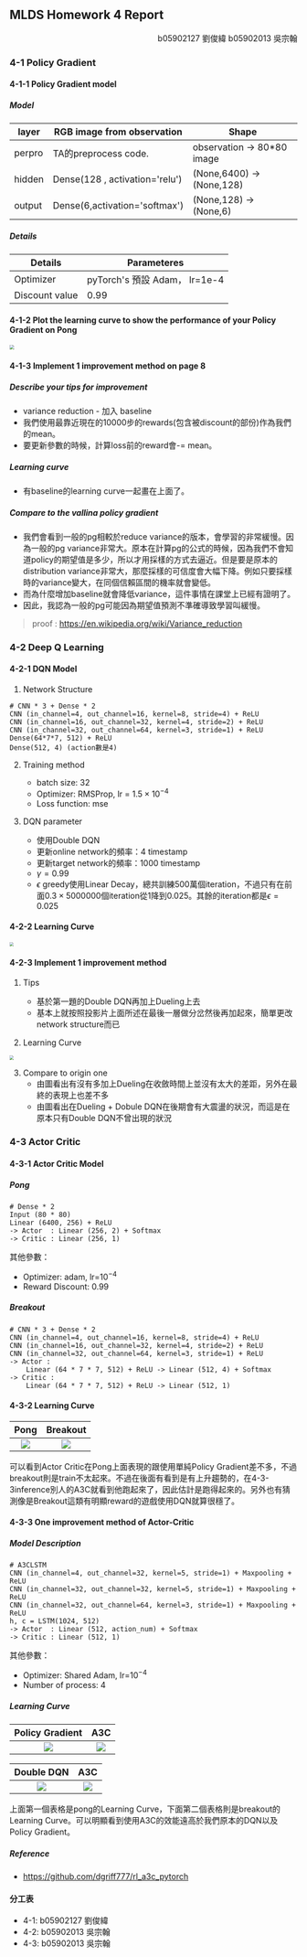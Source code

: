 ## MLDS Homework 4 Report
<p align="right">b05902127 劉俊緯 b05902013 吳宗翰</p>

### 4-1 Policy Gradient

#### 4-1-1 Policy Gradient model

##### Model

| layer  | RGB image from observation     | Shape                      |
| ------ | ------------------------------ | -------------------------- |
| perpro | TA的preprocess code.           | observation -> 80*80 image |
| hidden | Dense(128 , activation='relu') | (None,6400) -> (None,128)  |
| output | Dense(6,activation='softmax')  | (None,128) -> (None,6)     |

##### Details

| Details        | Parameteres                   |
| -------------- | ----------------------------- |
| Optimizer      | pyTorch's 預設 Adam， lr=1e-4 |
| Discount value | 0.99                          |

#### 4-1-2 Plot the learning curve to show the performance of your Policy Gradient on Pong 

<img src="pg_learning_curve.png" style="zoom: 50%"></img>

#### 4-1-3 Implement 1 improvement method on page 8
##### Describe your tips for improvement 

* variance reduction - 加入 baseline
* 我們使用最靠近現在的10000步的rewards(包含被discount的部份)作為我們的mean。
* 要更新參數的時候，計算loss前的reward會-= mean。

##### Learning curve 

* 有baseline的learning curve一起畫在上面了。

##### Compare to the vallina policy gradient

* 我們會看到一般的pg相較於reduce variance的版本，會學習的非常緩慢。因為一般的pg variance非常大。原本在計算pg的公式的時候，因為我們不會知道policy的期望值是多少，所以才用採樣的方式去逼近。但是要是原本的distribution variance非常大，那麼採樣的可信度會大幅下降。例如只要採樣時的variance變大，在同個信賴區間的機率就會變低。
* 而為什麼增加baseline就會降低variance，這件事情在課堂上已經有證明了。
* 因此，我認為一般的pg可能因為期望值預測不準確導致學習叫緩慢。

>  proof : https://en.wikipedia.org/wiki/Variance_reduction

### 4-2 Deep Q Learning

#### 4-2-1 DQN Model

1. Network Structure 

```
# CNN * 3 + Dense * 2
CNN (in_channel=4, out_channel=16, kernel=8, stride=4) + ReLU
CNN (in_channel=16, out_channel=32, kernel=4, stride=2) + ReLU
CNN (in_channel=32, out_channel=64, kernel=3, stride=1) + ReLU
Dense(64*7*7, 512) + ReLU
Dense(512, 4) (action數是4)
```

2. Training method
	- batch size: 32
	- Optimizer: RMSProp, lr = $1.5 \times 10^{-4}$
	- Loss function: mse

3. DQN parameter
	- 使用Double DQN
	- 更新online network的頻率：4 timestamp
	- 更新target network的頻率：1000 timestamp
	- $\gamma = 0.99$
	- $\epsilon$ greedy使用Linear Decay，總共訓練500萬個iteration，不過只有在前面$0.3 \times 5000000$個iteration從1降到0.025。其餘的iteration都是$\epsilon=0.025$

#### 4-2-2 Learning Curve 

<img src="DDQN.png" style="zoom: 45%"></img>

#### 4-2-3 Implement 1 improvement method

1. Tips
	- 基於第一題的Double DQN再加上Dueling上去
	- 基本上就按照投影片上面所述在最後一層做分岔然後再加起來，簡單更改network structure而已

2. Learning Curve

<img src="DDDQN.png" style="zoom: 45%"></img>

3. Compare to origin one
	- 由圖看出有沒有多加上Dueling在收斂時間上並沒有太大的差距，另外在最終的表現上也差不多
	- 由圖看出在Dueling + Dobule DQN在後期會有大震盪的狀況，而這是在原本只有Double DQN不曾出現的狀況

### 4-3 Actor Critic

#### 4-3-1 Actor Critic Model

##### Pong

```
# Dense * 2
Input (80 * 80)
Linear (6400, 256) + ReLU
-> Actor  : Linear (256, 2) + Softmax 
-> Critic : Linear (256, 1)
```
其他參數：
- Optimizer: adam, lr=$10^{-4}$
- Reward Discount: 0.99

##### Breakout

```
# CNN * 3 + Dense * 2
CNN (in_channel=4, out_channel=16, kernel=8, stride=4) + ReLU
CNN (in_channel=16, out_channel=32, kernel=4, stride=2) + ReLU
CNN (in_channel=32, out_channel=64, kernel=3, stride=1) + ReLU
-> Actor : 
	Linear (64 * 7 * 7, 512) + ReLU -> Linear (512, 4) + Softmax
-> Critic : 
	Linear (64 * 7 * 7, 512) + ReLU -> Linear (512, 1)
```

#### 4-3-2 Learning Curve
| Pong | Breakout |
| :-----: | :-----: |
| <img src="./AC_pong.png"></img>| <img src="AC_breakout.png"></img>|
可以看到Actor Critic在Pong上面表現的跟使用單純Policy Gradient差不多，不過breakout則是train不太起來。不過在後面有看到是有上升趨勢的，在4-3-3inference別人的A3C就看到他跑起來了，因此估計是跑得起來的。另外也有猜測像是Breakout這類有明顯reward的遊戲使用DQN就算很穩了。
#### 4-3-3 One improvement method of Actor-Critic

##### Model Description

```
# A3CLSTM
CNN (in_channel=4, out_channel=32, kernel=5, stride=1) + Maxpooling + ReLU
CNN (in_channel=32, out_channel=32, kernel=5, stride=1) + Maxpooling + ReLU
CNN (in_channel=32, out_channel=64, kernel=3, stride=1) + Maxpooling + ReLU
h, c = LSTM(1024, 512)
-> Actor  : Linear (512, action_num) + Softmax
-> Critic : Linear (512, 1)
```

其他參數：
- Optimizer: Shared Adam, lr=$10^{-4}$
- Number of process: 4

##### Learning Curve

| Policy Gradient | A3C |
| :-----: | :-----: |
| <img src="./pg_learning_curve.png"></img>| <img src="A3C_pong.png"></img>|

| Double DQN | A3C |
| :-----: | :-----: |
| <img src="./DDQN.png"></img>| <img src="A3C_breakout.png"></img>|

上面第一個表格是pong的Learning Curve，下面第二個表格則是breakout的Learning Curve。可以明顯看到使用A3C的效能遠高於我們原本的DQN以及Policy Gradient。

##### Reference
- https://github.com/dgriff777/rl_a3c_pytorch

#### 分工表
- 4-1: b05902127 劉俊緯
- 4-2: b05902013 吳宗翰
- 4-3: b05902013 吳宗翰
